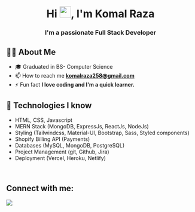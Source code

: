 
<h1 align="center">Hi <img src="https://raw.githubusercontent.com/MartinHeinz/MartinHeinz/master/wave.gif" width="30px">, I'm Komal Raza</h1>
<h3 align="center">I'm a passionate Full Stack Developer</h3>


## 🙋‍♂️ About Me
<!-- <div>Icons made by <a href="https://www.freepik.com" title="Freepik">Freepik</a> from <a href="https://www.flaticon.com/" title="Flaticon">www.flaticon.com</a></div> -->
<!-- - 🔭 I’m currently working on **<img src="./react.png"/>** -->

- 🎓 Graduated in BS- Computer Science
- 📫 How to reach me **komalraza258@gmail.com**
- ⚡ Fun fact **I love coding and I'm a quick learner.**

## 🚀 Technologies I know

- HTML, CSS, Javascript
- MERN Stack (MongoDB, ExpressJs, ReactJs, NodeJs)
- Styling (Tailwindcss, Material-UI,  Bootstrap, Sass, Styled components)
- Shopify Billing API (Payments)
- Databases (MySQL, MongoDB, PostgreSQL)
- Project Management (git, Github, Jira)
- Deployment (Vercel, Heroku, Netlify)


<br/>

## Connect with me:
<p align="center">

<a href = "https://www.linkedin.com/in/komal-raza/"><img src="https://img.icons8.com/fluent/48/000000/linkedin.png"/></a>

</p>
